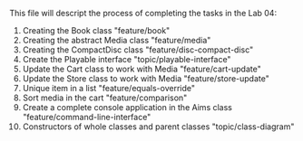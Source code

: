 This file will descript the process of completing the tasks in the Lab 04:
1. Creating the Book class "feature/book"
2. Creating the abstract Media class "feature/media"
3. Creating the CompactDisc class "feature/disc-compact-disc"
4. Create the Playable interface "topic/playable-interface"
5. Update the Cart class to work with Media "feature/cart-update"
6. Update the Store class to work with Media "feature/store-update"
7. Unique item in a list "feature/equals-override"
8. Sort media in the cart "feature/comparison"
9. Create a complete console application in the Aims class "feature/command-line-interface"
10. Constructors of whole classes and parent classes "topic/class-diagram"